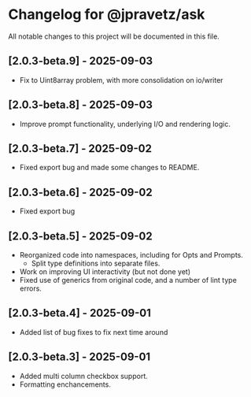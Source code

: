 # Changelog for @jpravetz/ask

All notable changes to this project will be documented in this file.

## [2.0.3-beta.9] - 2025-09-03

- Fix to Uint8array problem, with more consolidation on io/writer

## [2.0.3-beta.8] - 2025-09-03

- Improve prompt functionality, underlying I/O and rendering logic.

## [2.0.3-beta.7] - 2025-09-02

- Fixed export bug and made some changes to README.

## [2.0.3-beta.6] - 2025-09-02

- Fixed export bug

## [2.0.3-beta.5] - 2025-09-02

- Reorganized code into namespaces, including for Opts and Prompts.
  - Split type definitions into separate files.
- Work on improving UI interactivity (but not done yet)
- Fixed use of generics from original code, and a number of lint type errors.

## [2.0.3-beta.4] - 2025-09-01

- Added list of bug fixes to fix next time around

## [2.0.3-beta.3] - 2025-09-01

- Added multi column checkbox support.
- Formatting enchancements.

